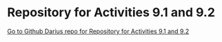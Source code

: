 # Repository for Activities 9.1 and 9.2

<a href="https://github.com/darius-tiger/PCDE-Activity-9.1.git"> Go to Github Darius repo for Repository for Activities 9.1 and 9.2</a>
